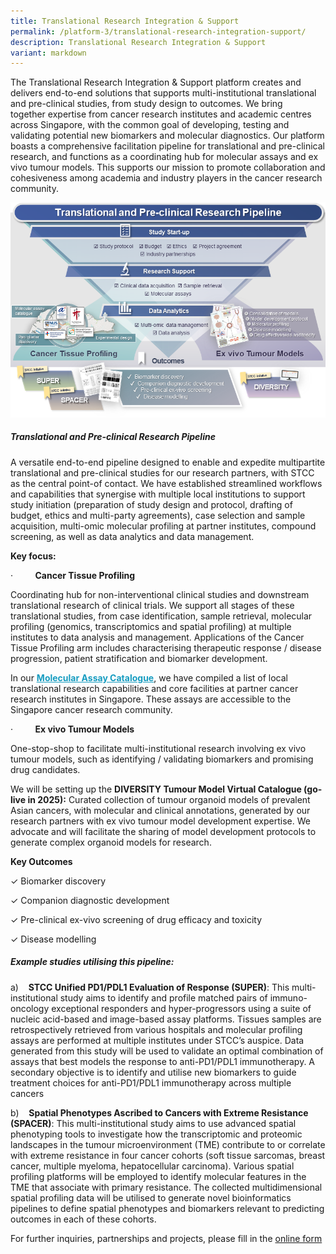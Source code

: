 ```yaml
---
title: Translational Research Integration & Support
permalink: /platform-3/translational-research-integration-support/
description: Translational Research Integration & Support
variant: markdown
---
```

The Translational Research Integration &amp; Support platform creates and delivers end-to-end solutions that supports multi-institutional translational and pre-clinical studies, from study design to outcomes. We bring together&nbsp;expertise&nbsp;from cancer research institutes and academic centres across Singapore, with the common goal of developing, testing and validating potential new biomarkers and molecular diagnostics. Our platform boasts a comprehensive facilitation pipeline for translational and pre-clinical research, and functions as a coordinating hub for molecular assays and ex vivo tumour models. This supports our mission to promote collaboration and cohesiveness among academia and industry players in the cancer research community.

![](/images/pf3_chart.png)
##### **Translational and Pre-clinical Research Pipeline**

A versatile end-to-end pipeline designed to enable and expedite multipartite translational and pre-clinical studies for our research partners, with STCC as the central point-of contact. We have established streamlined workflows and capabilities that synergise with multiple local institutions to support study initiation (preparation of study design and protocol, drafting of budget, ethics and multi-party agreements), case selection and sample acquisition, multi-omic molecular profiling at partner institutes, compound screening, as well as data analytics and data management.

**Key focus:**

·&nbsp;&nbsp;&nbsp;&nbsp;&nbsp;&nbsp;&nbsp;&nbsp; **Cancer Tissue Profiling**

Coordinating hub for non-interventional clinical studies and downstream translational research of clinical trials. We support all stages of these translational studies, from case identification, sample retrieval, molecular profiling (genomics,&nbsp;transcriptomics&nbsp;and spatial profiling) at multiple institutes to data analysis and management. Applications of the Cancer Tissue Profiling arm includes characterising therapeutic response / disease progression, patient stratification and biomarker development.

In our **[<font color="#169CC0"><u>Molecular Assay Catalogue</u></font>](/platform-3/molecular-assay-catalogue/)**, we have compiled a list of local translational research capabilities and core facilities at partner cancer research institutes in Singapore. These assays are accessible to the Singapore cancer research community.

·&nbsp;&nbsp;&nbsp;&nbsp;&nbsp;&nbsp;&nbsp;&nbsp; **Ex vivo Tumour Models**

One-stop-shop to facilitate multi-institutional research involving ex vivo tumour models, such as identifying / validating biomarkers and promising drug candidates.

We will be setting up the **DIVERSITY Tumour Model Virtual Catalogue (go-live in 2025):** Curated collection of tumour organoid models of prevalent Asian cancers, with molecular and clinical annotations, generated by our research partners with ex vivo tumour model development expertise. We advocate and will facilitate the sharing of model development protocols to generate complex organoid models for research.

**Key Outcomes**

 ✓ Biomarker discovery
 
✓ Companion diagnostic development

✓ Pre-clinical ex-vivo screening of drug efficacy and toxicity

✓ Disease modelling

##### **Example studies utilising this pipeline:**

a)&nbsp;&nbsp;&nbsp; **STCC Unified PD1/PDL1 Evaluation of Response (SUPER)**: This multi-institutional study aims to identify and profile matched pairs of immuno-oncology exceptional responders and hyper-progressors using a suite of nucleic acid-based and image-based assay platforms. Tissues samples are retrospectively retrieved from various hospitals and molecular profiling assays are performed at multiple institutes under STCC’s auspice. Data generated from this study will be used to validate an optimal combination of assays that best models the response to anti-PD1/PDL1 immunotherapy. A secondary objective is to identify and utilise new biomarkers to guide treatment choices for anti-PD1/PDL1 immunotherapy across multiple cancers

b)&nbsp;&nbsp;&nbsp; **Spatial Phenotypes Ascribed to Cancers with Extreme Resistance (SPACER)**: This multi-institutional study aims to use advanced spatial phenotyping tools to investigate how the transcriptomic and proteomic landscapes in the tumour microenvironment (TME) contribute to or correlate with extreme resistance in four cancer cohorts (soft tissue sarcomas, breast cancer, multiple myeloma, hepatocellular carcinoma). Various spatial profiling platforms will be employed to identify molecular features in the TME that associate with primary resistance. The collected multidimensional spatial profiling data will be utilised to generate novel bioinformatics pipelines to define spatial phenotypes and biomarkers relevant to predicting outcomes in each of these cohorts.


		
For further inquiries, partnerships and projects, please fill in the&nbsp;<a href="https://form.gov.sg/64af78bb7075fe00114ad913" target="”_blank”">online form</a>